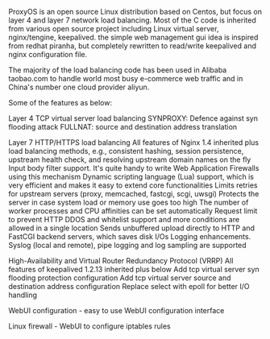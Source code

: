 ProxyOS is an open source Linux distribution based on Centos, but focus on
layer 4 and layer 7 network load balancing. Most of the C code is inherited
from various open source project including Linux virtual server,
nginx/tengine, keepalived. the simple web management gui idea is inspired
from redhat piranha, but completely rewritten to read/write keepalived and
nginx configuration file.

The majority of the load balancing code has been used in Alibaba taobao.com to handle world most busy e-commerce web traffic and in China's number one cloud provider aliyun. 

Some of the  features as below:

Layer 4 TCP virtual server load balancing
        SYNPROXY: Defence against syn flooding attack
        FULLNAT: source and destination address translation

Layer 7 HTTP/HTTPS load balancing
	All features of Nginx 1.4 inherited plus
        load balancing methods, e.g., consistent hashing, session persistence, upstream health check, and resolving upstream domain names on the fly
        Input body filter support. It's quite handy to write Web Application Firewalls using this mechanism
        Dynamic scripting language (Lua) support, which is very efficient and makes it easy to extend core functionalities
        Limits retries for upstream servers (proxy, memcached, fastcgi, scgi, uwsgi)
        Protects the server in case system load or memory use goes too high
        The number of worker processes and CPU affinities can be set automatically
        Request limit to prevent HTTP DDOS and whitelist support and more conditions are allowed in a single location
        Sends unbuffered upload directly to HTTP and FastCGI backend servers, which saves disk I/Os
        Logging enhancements. Syslog (local and remote), pipe logging and log sampling are supported

High-Availability and Virtual Router Redundancy Protocol (VRRP)
        All features of keepalived 1.2.13 inherited plus below
        Add tcp virtual server syn flooding protection configuration
        Add tcp virtual server source and destination address configuration
        Replace select with epoll for better I/O handling

WebUI configuration - easy to use WebUI configuration interface

Linux firewall - WebUI to configure iptables rules
